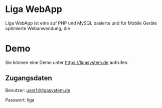 # Liga WebApp
Liga WebApp ist eine auf PHP und MySQL basierte und für Mobile Geräte optimierte Webanwendung, die 

# Demo
Sie können eine Demo unter https://ligasystem.de aufrufen.
## Zugangsdaten
Benutzer: user1@ligasystem.de

Passwort: liga

